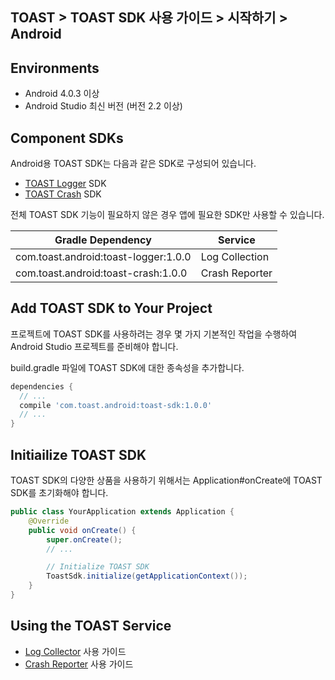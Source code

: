 ## TOAST > TOAST SDK 사용 가이드 > 시작하기 > Android

## Environments

* Android 4.0.3 이상
* Android Studio 최신 버전 (버전 2.2 이상)

## Component SDKs

Android용 TOAST SDK는 다음과 같은 SDK로 구성되어 있습니다.

* [TOAST Logger](./log-collector-android) SDK
* [TOAST Crash](./crash-reporter-android) SDK

전체 TOAST SDK 기능이 필요하지 않은 경우 앱에 필요한 SDK만 사용할 수 있습니다.

| Gradle Dependency | Service |
| --- | --- |
| com.toast.android:toast-logger:1.0.0 | Log Collection |
| com.toast.android:toast-crash:1.0.0 | Crash Reporter |

## Add TOAST SDK to Your Project

프로젝트에 TOAST SDK를 사용하려는 경우 몇 가지 기본적인 작업을 수행하여 Android Studio 프로젝트를 준비해야 합니다.

build.gradle 파일에 TOAST SDK에 대한 종속성을 추가합니다.

```groovy
dependencies {
  // ...
  compile 'com.toast.android:toast-sdk:1.0.0'
  // ...
}
```

## Initiailize TOAST SDK

TOAST SDK의 다양한 상품을 사용하기 위해서는 Application#onCreate에 TOAST SDK를 초기화해야 합니다.

```java
public class YourApplication extends Application {
    @Override
    public void onCreate() {
        super.onCreate();
        // ...

        // Initialize TOAST SDK
        ToastSdk.initialize(getApplicationContext());
    }
}
```

## Using the TOAST Service

* [Log Collector](./log-collection-android) 사용 가이드
* [Crash Reporter](./crash-reporter-android) 사용 가이드

